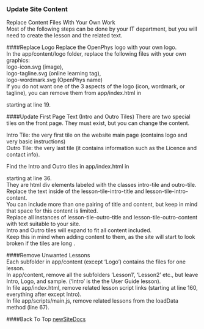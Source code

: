 ### Update Site Content
Replace Content Files With Your Own Work  
Most of the following steps can be done by your IT department, 
but you will need to create the lesson and the related text.  

####Replace Logo
Replace the OpenPhys logo with your own logo.  
In the app/content/logo folder, replace the following files with your own graphics:  
logo-icon.svg (image),  
logo-tagline.svg (online learning tag),  
logo-wordmark.svg (OpenPhys name)  
If you do not want one of the 3 aspects of the logo (icon, wordmark, or tagline),
 you can remove them from app/index.html in <div class=”logo”> starting at line 19.  

####Update First Page Text (Intro and Outro Tiles)
There are two special tiles on the front page. They must exist, but you can change the content. 

Intro Tile: the very first tile on the website main page (contains logo and very basic instructions)  
Outro Tile: the very last tile (it contains information such as the Licence and contact info). 

Find the Intro and Outro tiles in app/index.html in <div class=”lesson-view-container”> starting at line 36.  
They are html div elements labeled with the classes intro-tile and outro-tile.  
Replace the text inside of the lesson-tile-intro-title and lesson-tile-intro-content.  
You can include more than one pairing of title and content, but keep in mind that space for this content is
 limited.  
Replace all instances of lesson-tile-outro-title and lesson-tile-outro-content with text suitable to your site.   
Intro and Outro tiles will expand to fit all content included.  
Keep this in mind when adding content to them, as the site will start to look broken if the tiles are long  .

####Remove Unwanted Lessons   
Each subfolder in app/content (except ‘Logo’) contains the files for one lesson.  
In app/content, remove all the subfolders ‘Lesson1’, ‘Lesson2’ etc.,
 but leave Intro, Logo, and sample. (‘Intro’ is the the User Guide lesson).  
In file app/index.html, remove related lesson script links (starting at line 160, everything 
after <!-- Content--> except Intro).  
In file app/scripts/main.js, remove related lessons from the loadData method (line 67).  

####Back To Top
[newSiteDocs](https://github.com/OpenPhysProject/OpenPhys/blob/master/docs/newSiteDocs/README.md)
